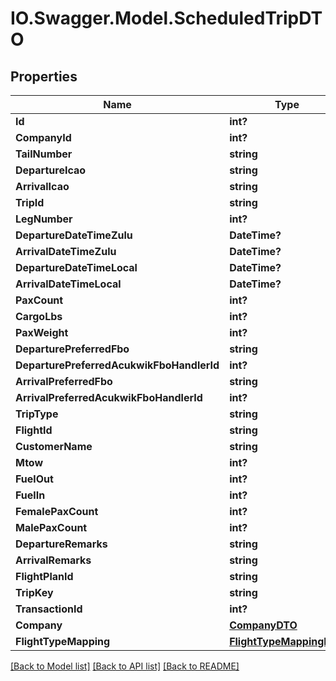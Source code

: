 # IO.Swagger.Model.ScheduledTripDTO
## Properties

Name | Type | Description | Notes
------------ | ------------- | ------------- | -------------
**Id** | **int?** |  | [optional] 
**CompanyId** | **int?** |  | [optional] 
**TailNumber** | **string** |  | [optional] 
**DepartureIcao** | **string** |  | [optional] 
**ArrivalIcao** | **string** |  | [optional] 
**TripId** | **string** |  | [optional] 
**LegNumber** | **int?** |  | [optional] 
**DepartureDateTimeZulu** | **DateTime?** |  | [optional] 
**ArrivalDateTimeZulu** | **DateTime?** |  | [optional] 
**DepartureDateTimeLocal** | **DateTime?** |  | [optional] 
**ArrivalDateTimeLocal** | **DateTime?** |  | [optional] 
**PaxCount** | **int?** |  | [optional] 
**CargoLbs** | **int?** |  | [optional] 
**PaxWeight** | **int?** |  | [optional] 
**DeparturePreferredFbo** | **string** |  | [optional] 
**DeparturePreferredAcukwikFboHandlerId** | **int?** |  | [optional] 
**ArrivalPreferredFbo** | **string** |  | [optional] 
**ArrivalPreferredAcukwikFboHandlerId** | **int?** |  | [optional] 
**TripType** | **string** |  | [optional] 
**FlightId** | **string** |  | [optional] 
**CustomerName** | **string** |  | [optional] 
**Mtow** | **int?** |  | [optional] 
**FuelOut** | **int?** |  | [optional] 
**FuelIn** | **int?** |  | [optional] 
**FemalePaxCount** | **int?** |  | [optional] 
**MalePaxCount** | **int?** |  | [optional] 
**DepartureRemarks** | **string** |  | [optional] 
**ArrivalRemarks** | **string** |  | [optional] 
**FlightPlanId** | **string** |  | [optional] 
**TripKey** | **string** |  | [optional] 
**TransactionId** | **int?** |  | [optional] 
**Company** | [**CompanyDTO**](CompanyDTO.md) |  | [optional] 
**FlightTypeMapping** | [**FlightTypeMappingDTO**](FlightTypeMappingDTO.md) |  | [optional] 

[[Back to Model list]](../README.md#documentation-for-models) [[Back to API list]](../README.md#documentation-for-api-endpoints) [[Back to README]](../README.md)

